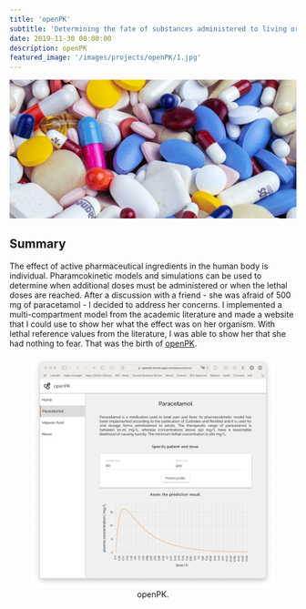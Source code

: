 ```yaml
---
title: 'openPK'
subtitle: 'Determining the fate of substances administered to living organisms.'
date: 2019-11-30 00:00:00
description: openPK
featured_image: '/images/projects/openPK/1.jpg'
---
```


![](/images/projects/openPK/1.jpg)

## Summary

The effect of active pharmaceutical ingredients in the human body is individual. Pharamcokinetic models and simulations can be used to determine when additional doses must be administered or when the lethal doses are reached. After a discussion with a friend - she was afraid of 500 mg of paracetamol - I decided to address her concerns. I implemented a multi-compartment model from the academic literature and made a website that I could use to show her what the effect was on her organism. With lethal reference values from the literature, I was able to show her that she had nothing to fear. That was the birth of [openPK](https://openpk.herokuapp.com/home).

<center>
<figure>
<img src="/images/projects/openPK/screenshot.png" width="800">
<figcaption>openPK.</figcaption>
</figure>
</center>
